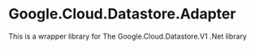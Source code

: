 # Google.Cloud.Datastore.Adapter
This is a wrapper library for The Google.Cloud.Datastore.V1 .Net library
